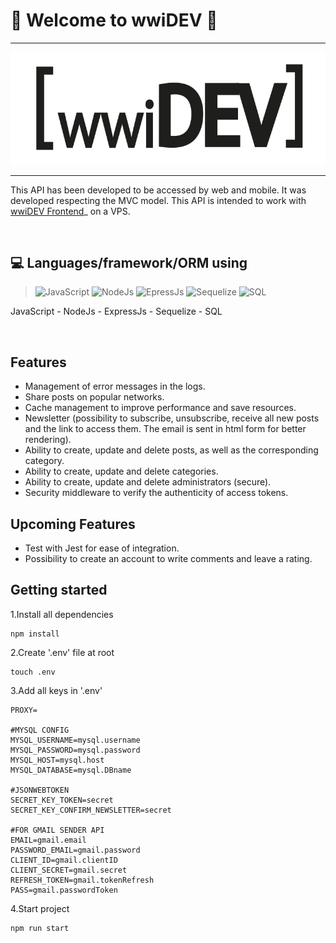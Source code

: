 # 👀 Welcome to wwiDEV 👀

---
![Background](https://raw.githubusercontent.com/imLines/imLines/458bc5dcc37b7c99f673863f8c73675ce0f9ecc2/wwiDEV%20Logo%20black%20on%20white.svg)

---

This API has been developed to be accessed by web and mobile. It was developed respecting the MVC model.
This API is intended to work with [wwiDEV Frontend](https://github.com/imLines/wwi-dev-frontend)_ on a VPS.

&nbsp;

## 💻 Languages/framework/ORM using
>![JavaScript](https://img.icons8.com/color/48/null/javascript--v1.png) ![NodeJs](https://img.icons8.com/color/48/null/nodejs.png)  ![EpressJs](https://api.iconify.design/simple-icons/express.svg?width=48&height=48) ![Sequelize](https://api.iconify.design/vscode-icons/file-type-sequelize.svg?width=48&height=48) ![SQL](https://api.iconify.design/logos/mysql.svg?width=48&height=48)

JavaScript - NodeJs - ExpressJs - Sequelize - SQL

&nbsp;

## Features
- Management of error messages in the logs.
- Share posts on popular networks.
- Cache management to improve performance and save resources.
- Newsletter (possibility to subscribe, unsubscribe, receive all new posts and the link to access them. The email is sent in html form for better rendering).
- Ability to create, update and delete posts, as well as the corresponding category.
- Ability to create, update and delete categories.
- Ability to create, update and delete administrators (secure).
- Security middleware to verify the authenticity of access tokens.

## Upcoming Features
- Test with Jest for ease of integration.
- Possibility to create an account to write comments and leave a rating.


## Getting started
1.Install all dependencies

    npm install

2.Create '.env' file at root
    
    touch .env
    
3.Add all keys in '.env'

``` 
PROXY=

#MYSQL CONFIG
MYSQL_USERNAME=mysql.username
MYSQL_PASSWORD=mysql.password
MYSQL_HOST=mysql.host
MYSQL_DATABASE=mysql.DBname

#JSONWEBTOKEN
SECRET_KEY_TOKEN=secret
SECRET_KEY_CONFIRM_NEWSLETTER=secret

#FOR GMAIL SENDER API
EMAIL=gmail.email
PASSWORD_EMAIL=gmail.password
CLIENT_ID=gmail.clientID
CLIENT_SECRET=gmail.secret
REFRESH_TOKEN=gmail.tokenRefresh
PASS=gmail.passwordToken
```

4.Start project 

    npm run start
